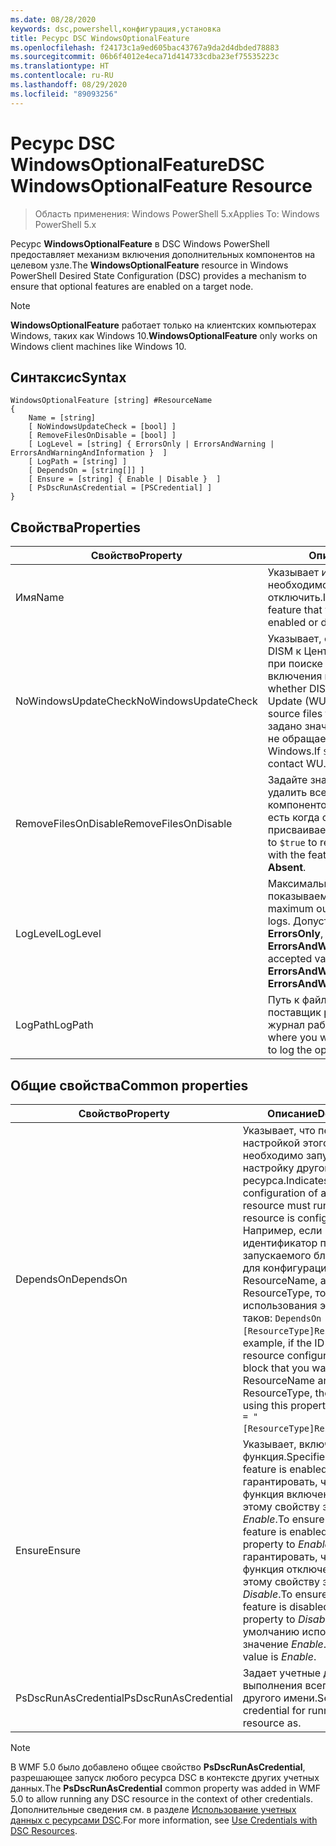 ```yaml
---
ms.date: 08/28/2020
keywords: dsc,powershell,конфигурация,установка
title: Ресурс DSC WindowsOptionalFeature
ms.openlocfilehash: f24173c1a9ed605bac43767a9da2d4dbded78883
ms.sourcegitcommit: 06b6f4012e4eca71d414733cdba23ef75535223c
ms.translationtype: HT
ms.contentlocale: ru-RU
ms.lasthandoff: 08/29/2020
ms.locfileid: "89093256"
---
```

# <a name="dsc-windowsoptionalfeature-resource"></a><span data-ttu-id="c04b9-103">Ресурс DSC WindowsOptionalFeature</span><span class="sxs-lookup"><span data-stu-id="c04b9-103">DSC WindowsOptionalFeature Resource</span></span>

> <span data-ttu-id="c04b9-104">Область применения: Windows PowerShell 5.x</span><span class="sxs-lookup"><span data-stu-id="c04b9-104">Applies To: Windows PowerShell 5.x</span></span>

<span data-ttu-id="c04b9-105">Ресурс **WindowsOptionalFeature** в DSC Windows PowerShell предоставляет механизм включения дополнительных компонентов на целевом узле.</span><span class="sxs-lookup"><span data-stu-id="c04b9-105">The **WindowsOptionalFeature** resource in Windows PowerShell Desired State Configuration (DSC) provides a mechanism to ensure that optional features are enabled on a target node.</span></span>

> [!NOTE]
> <span data-ttu-id="c04b9-106">**WindowsOptionalFeature** работает только на клиентских компьютерах Windows, таких как Windows 10.</span><span class="sxs-lookup"><span data-stu-id="c04b9-106">**WindowsOptionalFeature** only works on Windows client machines like Windows 10.</span></span>

## <a name="syntax"></a><span data-ttu-id="c04b9-107">Синтаксис</span><span class="sxs-lookup"><span data-stu-id="c04b9-107">Syntax</span></span>

```Syntax
WindowsOptionalFeature [string] #ResourceName
{
    Name = [string]
    [ NoWindowsUpdateCheck = [bool] ]
    [ RemoveFilesOnDisable = [bool] ]
    [ LogLevel = [string] { ErrorsOnly | ErrorsAndWarning | ErrorsAndWarningAndInformation }  ]
    [ LogPath = [string] ]
    [ DependsOn = [string[]] ]
    [ Ensure = [string] { Enable | Disable }  ]
    [ PsDscRunAsCredential = [PSCredential] ]
}
```

## <a name="properties"></a><span data-ttu-id="c04b9-108">Свойства</span><span class="sxs-lookup"><span data-stu-id="c04b9-108">Properties</span></span>

|<span data-ttu-id="c04b9-109">Свойство</span><span class="sxs-lookup"><span data-stu-id="c04b9-109">Property</span></span> |<span data-ttu-id="c04b9-110">Описание</span><span class="sxs-lookup"><span data-stu-id="c04b9-110">Description</span></span> |
|---|---|
|<span data-ttu-id="c04b9-111">Имя</span><span class="sxs-lookup"><span data-stu-id="c04b9-111">Name</span></span> |<span data-ttu-id="c04b9-112">Указывает имя компонента, который необходимо включить или отключить.</span><span class="sxs-lookup"><span data-stu-id="c04b9-112">Indicates the name of the feature that you want to ensure is enabled or disabled.</span></span> |
|<span data-ttu-id="c04b9-113">NoWindowsUpdateCheck</span><span class="sxs-lookup"><span data-stu-id="c04b9-113">NoWindowsUpdateCheck</span></span> |<span data-ttu-id="c04b9-114">Указывает, обращается ли система DISM к Центру обновления Windows при поиске исходных файлов для включения компонента.</span><span class="sxs-lookup"><span data-stu-id="c04b9-114">Specifies whether DISM contacts Windows Update (WU) when searching for the source files to enable a feature.</span></span> <span data-ttu-id="c04b9-115">Если задано значение `$true`, система DISM не обращается к Центру обновления Windows.</span><span class="sxs-lookup"><span data-stu-id="c04b9-115">If `$true`, DISM does not contact WU.</span></span> |
|<span data-ttu-id="c04b9-116">RemoveFilesOnDisable</span><span class="sxs-lookup"><span data-stu-id="c04b9-116">RemoveFilesOnDisable</span></span> |<span data-ttu-id="c04b9-117">Задайте значение `$true`, чтобы удалить все файлы, связанные с компонентом, при его отключении (то есть когда свойству **Ensure** присваивается значение **Absent**).</span><span class="sxs-lookup"><span data-stu-id="c04b9-117">Set to `$true` to remove all files associated with the feature when **Ensure** is set to **Absent**.</span></span> |
|<span data-ttu-id="c04b9-118">LogLevel</span><span class="sxs-lookup"><span data-stu-id="c04b9-118">LogLevel</span></span> |<span data-ttu-id="c04b9-119">Максимальный уровень результатов, показываемый в журналах.</span><span class="sxs-lookup"><span data-stu-id="c04b9-119">The maximum output level shown in the logs.</span></span> <span data-ttu-id="c04b9-120">Допустимые значения: **ErrorsOnly**, **ErrorsAndWarning** и **ErrorsAndWarningAndInformation**.</span><span class="sxs-lookup"><span data-stu-id="c04b9-120">The accepted values are: **ErrorsOnly**, **ErrorsAndWarning**, and **ErrorsAndWarningAndInformation**.</span></span> |
|<span data-ttu-id="c04b9-121">LogPath</span><span class="sxs-lookup"><span data-stu-id="c04b9-121">LogPath</span></span> |<span data-ttu-id="c04b9-122">Путь к файлу журнала, в котором поставщик ресурсов должен вести журнал работы.</span><span class="sxs-lookup"><span data-stu-id="c04b9-122">The path to a log file where you want the resource provider to log the operation.</span></span> |

## <a name="common-properties"></a><span data-ttu-id="c04b9-123">Общие свойства</span><span class="sxs-lookup"><span data-stu-id="c04b9-123">Common properties</span></span>

|<span data-ttu-id="c04b9-124">Свойство</span><span class="sxs-lookup"><span data-stu-id="c04b9-124">Property</span></span> |<span data-ttu-id="c04b9-125">Описание</span><span class="sxs-lookup"><span data-stu-id="c04b9-125">Description</span></span> |
|---|---|
|<span data-ttu-id="c04b9-126">DependsOn</span><span class="sxs-lookup"><span data-stu-id="c04b9-126">DependsOn</span></span> |<span data-ttu-id="c04b9-127">Указывает, что перед настройкой этого ресурса необходимо запустить настройку другого ресурса.</span><span class="sxs-lookup"><span data-stu-id="c04b9-127">Indicates that the configuration of another resource must run before this resource is configured.</span></span> <span data-ttu-id="c04b9-128">Например, если идентификатор первого запускаемого блока сценария для конфигурации ресурса — ResourceName, а его тип — ResourceType, то синтаксис использования этого свойства таков: `DependsOn = "[ResourceType]ResourceName"`.</span><span class="sxs-lookup"><span data-stu-id="c04b9-128">For example, if the ID of the resource configuration script block that you want to run first is ResourceName and its type is ResourceType, the syntax for using this property is `DependsOn = "[ResourceType]ResourceName"`.</span></span> |
|<span data-ttu-id="c04b9-129">Ensure</span><span class="sxs-lookup"><span data-stu-id="c04b9-129">Ensure</span></span> |<span data-ttu-id="c04b9-130">Указывает, включена ли функция.</span><span class="sxs-lookup"><span data-stu-id="c04b9-130">Specifies whether the feature is enabled.</span></span> <span data-ttu-id="c04b9-131">Чтобы гарантировать, что эта функция включена, присвойте этому свойству значение _Enable_.</span><span class="sxs-lookup"><span data-stu-id="c04b9-131">To ensure that the feature is enabled, set this property to _Enable_.</span></span> <span data-ttu-id="c04b9-132">Чтобы гарантировать, что эта функция отключена, присвойте этому свойству значение _Disable_.</span><span class="sxs-lookup"><span data-stu-id="c04b9-132">To ensure that the feature is disabled, set the property to _Disable_.</span></span> <span data-ttu-id="c04b9-133">По умолчанию используется значение _Enable_.</span><span class="sxs-lookup"><span data-stu-id="c04b9-133">The default value is _Enable_.</span></span> |
|<span data-ttu-id="c04b9-134">PsDscRunAsCredential</span><span class="sxs-lookup"><span data-stu-id="c04b9-134">PsDscRunAsCredential</span></span> |<span data-ttu-id="c04b9-135">Задает учетные данные для выполнения всего ресурса от другого имени.</span><span class="sxs-lookup"><span data-stu-id="c04b9-135">Sets the credential for running the entire resource as.</span></span> |

> [!NOTE]
> <span data-ttu-id="c04b9-136">В WMF 5.0 было добавлено общее свойство **PsDscRunAsCredential**, разрешающее запуск любого ресурса DSC в контексте других учетных данных.</span><span class="sxs-lookup"><span data-stu-id="c04b9-136">The **PsDscRunAsCredential** common property was added in WMF 5.0 to allow running any DSC resource in the context of other credentials.</span></span> <span data-ttu-id="c04b9-137">Дополнительные сведения см. в разделе [Использование учетных данных с ресурсами DSC](../../../configurations/runasuser.md).</span><span class="sxs-lookup"><span data-stu-id="c04b9-137">For more information, see [Use Credentials with DSC Resources](../../../configurations/runasuser.md).</span></span>
